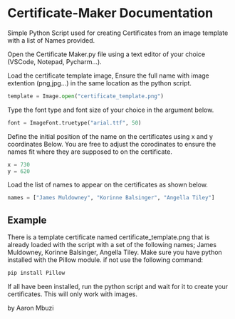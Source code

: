 # Certificate-Maker Documentation
Simple Python Script used for creating Certificates from an image template with a list of Names provided.

Open the Certificate Maker.py file using a text editor of your choice (VSCode, Notepad, Pycharm...).

Load the certificate template image, Ensure the full name with image extention (png,jpg...) in the same location as the python script.
```python
template = Image.open("certificate_template.png")
```
Type the font type and font size of your choice in the argument below.
```python
font = ImageFont.truetype("arial.ttf", 50)
```
Define the initial position of the name on the certificates using x and y coordinates Below. You are free to adjust the corodinates to ensure the names fit where they are supposed to on the certificate.
```python
x = 730
y = 620
```
Load the list of names to appear on the certificates as shown below.
```python
names = ["James Muldowney", "Korinne Balsinger", "Angella Tiley"]
```
## Example
There is a template certificate named certificate_template.png that is already loaded with the script with a set of the following names; James Muldowney, Korinne Balsinger, Angella Tiley. Make sure you have python installed with the Pillow module. if not use the following command:
```python
pip install Pillow
```
If all have been installed, run the python script and wait for it to create your certificates. 
This will only work with images.

by Aaron Mbuzi
